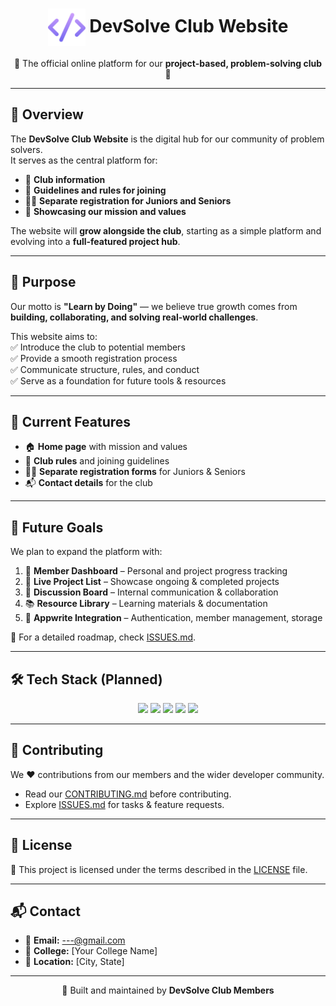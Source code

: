 <h1 align="center">
  <img src="src/assets/logo.png" alt="Logo" width="60" style="vertical-align: middle;">  
  <b>DevSolve Club Website</b>
</h1>

<p align="center">
  🌟 The official online platform for our <b>project-based, problem-solving club</b> 🌟  
</p>

---

## 📌 Overview
The **DevSolve Club Website** is the digital hub for our community of problem solvers.  
It serves as the central platform for:  
- 📖 **Club information**  
- 📜 **Guidelines and rules for joining**  
- 🧑‍🎓 **Separate registration for Juniors and Seniors**  
- 🌱 **Showcasing our mission and values**

The website will **grow alongside the club**, starting as a simple platform and evolving into a **full-featured project hub**.

---

## 🎯 Purpose
Our motto is **"Learn by Doing"** — we believe true growth comes from **building, collaborating, and solving real-world challenges**.  

This website aims to:  
✅ Introduce the club to potential members  
✅ Provide a smooth registration process  
✅ Communicate structure, rules, and conduct  
✅ Serve as a foundation for future tools & resources  

---

## 🚀 Current Features
- 🏠 **Home page** with mission and values  
- 📜 **Club rules** and joining guidelines  
- 🧑‍💻 **Separate registration forms** for Juniors & Seniors  
- 📬 **Contact details** for the club  

---

## 🔮 Future Goals
We plan to expand the platform with:  
1. 👤 **Member Dashboard** – Personal and project progress tracking  
2. 📂 **Live Project List** – Showcase ongoing & completed projects  
3. 💬 **Discussion Board** – Internal communication & collaboration  
4. 📚 **Resource Library** – Learning materials & documentation  
5. 🔗 **Appwrite Integration** – Authentication, member management, storage  

📌 For a detailed roadmap, check [ISSUES.md](ISSUES.md).  

---

## 🛠 Tech Stack (Planned)

<p align="center">
  <img src="https://img.shields.io/badge/Frontend-React.js-61DAFB?logo=react&logoColor=white&style=for-the-badge" />
  <img src="https://img.shields.io/badge/Styling-TailwindCSS-38B2AC?logo=tailwindcss&logoColor=white&style=for-the-badge" />
  <img src="https://img.shields.io/badge/Backend-Appwrite-F02E65?logo=appwrite&logoColor=white&style=for-the-badge" />
  <img src="https://img.shields.io/badge/Hosting-Vercel-000000?logo=vercel&logoColor=white&style=for-the-badge" />
  <img src="https://img.shields.io/badge/Hosting-Netlify-00C7B7?logo=netlify&logoColor=white&style=for-the-badge" />
</p>

---

## 🤝 Contributing
We ❤️ contributions from our members and the wider developer community.  

- Read our [CONTRIBUTING.md](CONTRIBUTING.md) before contributing.  
- Explore [ISSUES.md](ISSUES.md) for tasks & feature requests.  

---

## 📄 License
📜 This project is licensed under the terms described in the [LICENSE](LICENSE) file.  

---

## 📬 Contact
- 📧 **Email:** ---@gmail.com  
- 🏫 **College:** [Your College Name]  
- 📍 **Location:** [City, State]  

---

<p align="center">
  🚀 Built and maintained by <b>DevSolve Club Members</b>  
</p>
